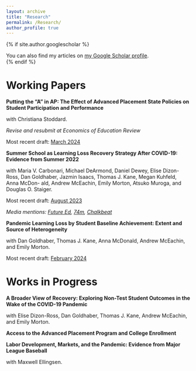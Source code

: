 ```yaml
---
layout: archive
title: "Research"
permalink: /Research/
author_profile: true
---
```


{% if site.author.googlescholar %}
  <div class="wordwrap">You can also find my articles on <a href="{{site.author.googlescholar}}">my Google Scholar profile</a>.</div>
{% endif %}


# Working Papers

**Putting the “A” in AP: The Effect of Advanced Placement State Policies on Student Participation and Performance** 

with Christiana Stoddard. 

*Revise and resubmit at Economics of Education Review*

Most recent draft: [March 2024](/files/CallenStoddard2024.pdf)

**Summer School as Learning Loss Recovery Strategy After COVID-19: Evidence from Summer 2022**

with Maria V. Carbonari, Michael DeArmond, Daniel Dewey, Elise Dizon-Ross,
Dan Goldhaber, Jazmin Isaacs, Thomas J. Kane, Megan Kuhfeld, Anna McDon-
ald, Andrew McEachin, Emily Morton, Atsuko Muroga, and Douglas O. Staiger.

Most recent draft: [August 2023](https://caldercenter.org/sites/default/files/CALDER%20WP%20291-0823.pdf)

*Media mentions: [Future Ed](https://www.future-ed.org/research-news-summer-learnings-impact-on-academic-recovery/), [74m](https://www.the74million.org/article/four-reasons-to-be-hopeful-from-latest-summer-school-study/), [Chalkbeat](https://www.chalkbeat.org/2023/8/15/23833338/pandemic-covid-summer-school-learning-loss-recovery-research/#:~:text=Summer%20school%20might%20be%20more,learning%20opportunities%20over%20multiple%20summers.)*

**Pandemic Learning Loss by Student Baseline Achievement: Extent and Source of Heterogeneity**

with Dan Goldhaber, Thomas J. Kane, Anna McDonald, Andrew McEachin, and Emily Morton.

Most recent draft: [February 2024](https://caldercenter.org/publications/pandemic-learning-loss-student-baseline-achievement-extent-and-sources-heterogeneity)


# Works in Progress

**A Broader View of Recovery: Exploring Non-Test Student Outcomes in the Wake of the COVID-19 Pandemic**

with Elise Dizon-Ross, Dan Goldhaber, Thomas J. Kane, Andrew McEachin, and Emily Morton. 

**Access to the Advanced Placement Program and College Enrollment**

**Labor Development, Markets, and the Pandemic: Evidence from Major League Baseball**

with Maxwell Ellingsen.


